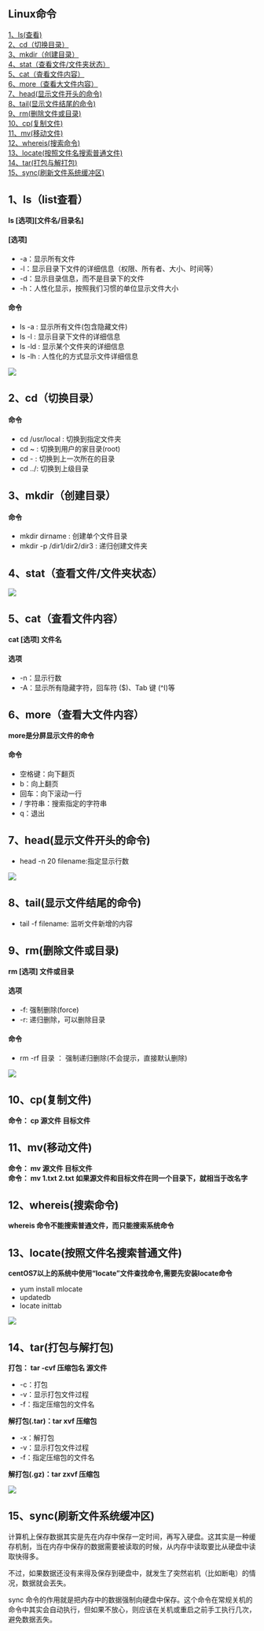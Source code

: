 ## Linux命令
<a href="#jump1" target="_self">1、ls(查看)</a><br>
<a href="#jump2" target="_self">2、cd（切换目录）</a><br>
<a href="#jump3" target="_self">3、mkdir（创建目录）</a><br>
<a href="#jump4" target="_self">4、stat（查看文件/文件夹状态）</a><br>
<a href="#jump5" target="_self">5、cat（査看文件内容）</a><br>
<a href="#jump6" target="_self">6、more（查看大文件内容）</a><br>
<a href="#jump7" target="_self">7、head(显示文件开头的命令)</a><br>
<a href="#jump8" target="_self">8、tail(显示文件结尾的命令)</a><br>
<a href="#jump9" target="_self">9、rm(删除文件或目录)</a><br>
<a href="#jump10" target="_self">10、cp(复制文件)</a><br>
<a href="#jump11" target="_self">11、mv(移动文件)</a><br>
<a href="#jump12" target="_self">12、whereis(搜索命令)</a><br>
<a href="#jump13" target="_self">13、locate(按照文件名搜索普通文件)</a><br>
<a href="#jump14" target="_self">14、tar(打包与解打包)</a><br>
<a href="#jump15" target="_self">15、sync(刷新文件系统缓冲区)</a><br>

## <span id = "jump1">1、ls（list查看）</span>
**ls [选项][文件名/目录名]**
#### [选项]
* -a：显示所有文件
* -l：显示目录下文件的详细信息（权限、所有者、大小、时间等）
* -d：显示目录信息，而不是目录下的文件
* -h：人性化显示，按照我们习惯的单位显示文件大小
#### 命令
* ls -a : 显示所有文件(包含隐藏文件)
* ls -l : 显示目录下文件的详细信息
* ls -ld : 显示某个文件夹的详细信息
* ls -lh : 人性化的方式显示文件详细信息

![](../pic/linux/linuxcmd_ls.png)

## <span id = "jump2">2、cd（切换目录）</span>
#### 命令
* cd /usr/local : 切换到指定文件夹
* cd ~ : 切换到用户的家目录(root)
* cd - : 切换到上一次所在的目录
* cd ../: 切换到上级目录

## <span id = "jump3">3、mkdir（创建目录）</span>
#### 命令
* mkdir dirname : 创建单个文件目录
* mkdir -p /dir1/dir2/dir3 : 递归创建文件夹

## 4、<span id = "jump4">stat（查看文件/文件夹状态）</span>

![](../pic/linux/linuxcmd_stat.png)

## <span id = "jump5">5、cat（査看文件内容） </span>
**cat [选项] 文件名**
#### 选项
* -n：显示行数
* -A：显示所有隐藏字符，回车符 ($)、Tab 键 (^I)等

## <span id = "jump6">6、more（查看大文件内容）</span>
**more是分屏显示文件的命令**
#### 命令
* 空格键：向下翻页
* b：向上翻页
* 回车：向下滚动一行
* / 字符串：搜索指定的字符串
* q：退出

## <span id = "jump7">7、head(显示文件开头的命令)</span>
* head -n 20 filename:指定显示行数

![](../pic/linux/linuxcmd_head.png)

## <span id = "jump8">8、tail(显示文件结尾的命令)</span>
* tail -f filename: 监听文件新增的内容

## <span id = "jump9">9、rm(删除文件或目录)</span>
**rm [选项] 文件或目录**
#### 选项
* -f: 强制删除(force)
* -r: 递归删除，可以删除目录
#### 命令
* rm -rf 目录 ： 强制递归删除(不会提示，直接默认删除)

![](../pic/linux/linuxcmd_rm.png)

## <span id = "jump10">10、cp(复制文件)</span>
**命令： cp 源文件 目标文件**
## <span id = "jump11">11、mv(移动文件)</span>
**命令： mv 源文件 目标文件**<br>
**命令： mv 1.txt 2.txt 如果源文件和目标文件在同一个目录下，就相当于改名字**
## <span id = "jump12">12、whereis(搜索命令)</span>
**whereis 命令不能搜索普通文件，而只能搜索系统命令**
## <span id = "jump13">13、locate(按照文件名搜索普通文件)</span>
**centOS7以上的系统中使用“locate”文件查找命令,需要先安装locate命令**
* yum install mlocate
* updatedb
* locate inittab

![](../pic/linux/linuxcmd_locate.png)

## <span id = "jump14">14、tar(打包与解打包)</span>
**打包： tar -cvf 压缩包名 源文件**
* -c：打包
* -v：显示打包文件过程
* -f：指定压缩包的文件名

**解打包(.tar)：tar xvf 压缩包**
* -x：解打包
* -v：显示打包文件过程
* -f：指定压缩包的文件名

**解打包(.gz)：tar zxvf 压缩包**

![](../pic/linux/tar1.png)

## <span id = "jump15">15、sync(刷新文件系统缓冲区)</span>
计算机上保存数据其实是先在内存中保存一定时间，再写入硬盘。这其实是一种缓存机制，当在内存中保存的数据需要被读取的时候，从内存中读取要比从硬盘中读取快得多。

不过，如果数据还没有来得及保存到硬盘中，就发生了突然岩机（比如断电）的情况，数据就会丟失。

sync 命令的作用就是把内存中的数据强制向硬盘中保存。这个命令在常规关机的命令中其实会自动执行，但如果不放心，则应该在关机或重启之前手工执行几次，避免数据丟失。
